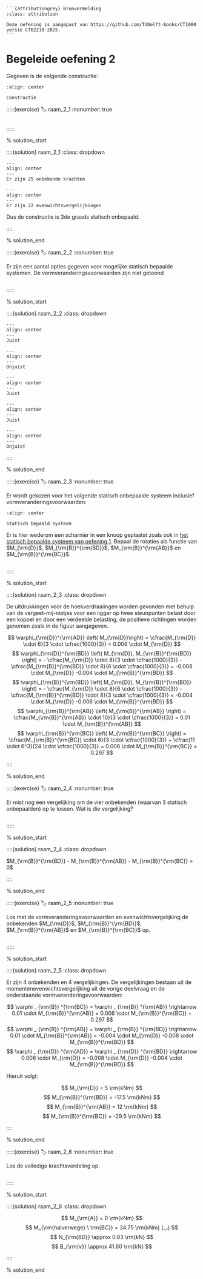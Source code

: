 ````{margin}
```{attributiongrey} Bronvermelding
:class: attribution

Deze oefening is aangepast van https://github.com/TUDelft-books/CT1000 versie CTB2210-2025.
```
````

# Begeleide oefening 2

Gegeven is de volgende constructie:

```{figure} ./lesoefeningen_data/structure.svg
:align: center

Constructie
```

:::::{exercise}
:label: raam_2_1
:nonumber: true

```{h5p} https://tudelft.h5p.com/content/1292652260765673357/embed
```


:::::

% solution_start

::::{solution} raam_2_1
:class: dropdown

```{figure} lesoefeningen_data/Onbekenden.svg
---
align: center
---
Er zijn 25 onbekende krachten
```

```{figure} lesoefeningen_data/Vergelijkingen.svg
---
align: center
---
Er zijn 22 evenwichtsvergelijkingen
```

Dus de constructie is 3de graads statisch onbepaald. 

::::

% solution_end

:::::{exercise}
:label: raam_2_2
:nonumber: true

Er zijn een aantal opties gegeven voor mogelijke statisch bepaalde systemen. De vormveranderingsvoorwaarden zijn niet getoond

```{h5p} https://tudelft.h5p.com/content/1292652255908105857/embed
```

:::::

% solution_start

::::{solution} raam_2_2
:class: dropdown

```{figure} lesoefeningen_data/Oplosmethode_optie1.svg
---
align: center
---
Juist
```

```{figure} lesoefeningen_data/Oplosmethode_optie2.svg
---
align: center
---
Onjuist
```

```{figure} lesoefeningen_data/Oplosmethode_optie3.svg
---
align: center
---
Juist
```

```{figure} lesoefeningen_data/Oplosmethode_optie4.svg
---
align: center
---
Juist
```

```{figure} lesoefeningen_data/Oplosmethode_optie5.svg
---
align: center
---
Onjuist
```

::::

% solution_end

:::::{exercise}
:label: raam_2_3
:nonumber: true

Er wordt gekozen voor het volgende statisch onbepaalde systeem inclusief vormveranderingsvoorwaarden:

```{figure} ./lesoefeningen_data/structure2.svg
:align: center

Statisch bepaald systeem
```

Er is hier wederom een scharnier in een knoop geplaatst zoals ook in [het statisch bepaalde systeem van oefening 1](statisch_onbepaald_C). Bepaal de rotaties als functie van $M_{\rm{D}}$, $M_{\rm{B}}^{\rm{BD}}$, $M_{\rm{B}}^{\rm{AB}}$ en $M_{\rm{B}}^{\rm{BC}}$.

```{h5p} https://tudelft.h5p.com/content/1292652275086136557/embed
```

:::::

% solution_start

::::{solution} raam_2_3
:class: dropdown

De uitdrukkingen voor de hoekverdraaiingen worden gevonden met behulp van de vergeet-mij-nietjes voor een ligger op twee steunpunten belast door een koppel en door een verdeelde belasting, de positieve richtingen worden genomen zoals in de figuur aangegeven. 

$$ \varphi_{\rm{D}}^{\rm{AD}} \left( M_{\rm{D}}\right) = \cfrac{M_{\rm{D}} \cdot 6}{3 \cdot \cfrac{1000}{3}} = 0.006 \cdot M_{\rm{D}} $$
$$ \varphi_{\rm{D}}^{\rm{BD}} \left( M_{\rm{D}}, M_{\rm{B}}^{\rm{BD}} \right) = - \cfrac{M_{\rm{D}} \cdot 8}{3 \cdot \cfrac{1000}{3}} - \cfrac{M_{\rm{B}}^{\rm{BD}} \cdot 8}{6 \cdot \cfrac{1000}{3}} = -0.008 \cdot  M_{\rm{D}} -0.004 \cdot M_{\rm{B}}^{\rm{BD}} $$
$$ \varphi_{\rm{B}}^{\rm{BD}} \left( M_{\rm{D}}, M_{\rm{B}}^{\rm{BD}} \right) = - \cfrac{M_{\rm{D}} \cdot 8}{6 \cdot \cfrac{1000}{3}} - \cfrac{M_{\rm{B}}^{\rm{BD}} \cdot 8}{3 \cdot \cfrac{1000}{3}} = -0.004 \cdot  M_{\rm{D}} -0.008 \cdot M_{\rm{B}}^{\rm{BD}} $$
$$ \varphi_{\rm{B}}^{\rm{AB}} \left( M_{\rm{B}}^{\rm{AB}} \right) = \cfrac{M_{\rm{B}}^{\rm{AB}} \cdot 10}{3 \cdot \cfrac{1000}{3}} = 0.01 \cdot M_{\rm{B}}^{\rm{AB}} $$
$$ \varphi_{\rm{B}}^{\rm{BC}} \left( M_{\rm{B}}^{\rm{BC}} \right) = \cfrac{M_{\rm{B}}^{\rm{BC}} \cdot 6}{3 \cdot \cfrac{1000}{3}} + \cfrac{11 \cdot 6^3}{24 \cdot \cfrac{1000}{3}} = 0.006 \cdot M_{\rm{B}}^{\rm{BC}} + 0.297 $$

::::

% solution_end

:::::{exercise}
:label: raam_2_4
:nonumber: true

Er mist nog een vergelijking om de vier onbekenden (waarvan 3 statisch onbepaalden) op te lossen. Wat is die vergelijking?

```{h5p} https://tudelft.h5p.com/content/1292652280843962007/embed
```

:::::

% solution_start

::::{solution} raam_2_4
:class: dropdown

$M_{\rm{B}}^{\rm{BD}} - M_{\rm{B}}^{\rm{AB}} - M_{\rm{B}}^{\rm{BC}}  = 0$

::::

% solution_end

:::::{exercise}
:label: raam_2_5
:nonumber: true

Los met de vormveranderingsvoorwaarden en evenwichtsvergelijking de onbekenden $M_{\rm{D}}$, $M_{\rm{B}}^{\rm{BD}}$, $M_{\rm{B}}^{\rm{AB}}$ en $M_{\rm{B}}^{\rm{BC}}$ op.

```{h5p} https://tudelft.h5p.com/content/1292652282254607197/embed
```

:::::

% solution_start

::::{solution} raam_2_5
:class: dropdown

Er zijn 4 onbekenden en 4 vergelijkingen. De vergelijkingen bestaan uit de momentenevenwichtsvergelijking uit de vorige deelvraag en de onderstaande vormveranderingsvoorwaarden:

$$ \varphi _ {\rm{B}} ^{\rm{BC}} = \varphi _ {\rm{B}} ^{\rm{AB}} \rightarrow 0.01 \cdot M_{\rm{B}}^{\rm{AB}} = 0.006 \cdot M_{\rm{B}}^{\rm{BC}} + 0.297 $$
$$ \varphi _ {\rm{B}} ^{\rm{AB}} = \varphi _ {\rm{B}} ^{\rm{BD}} \rightarrow 0.01 \cdot M_{\rm{B}}^{\rm{AB}} = -0.004 \cdot  M_{\rm{D}} -0.008 \cdot M_{\rm{B}}^{\rm{BD}} $$
$$ \varphi _ {\rm{D}} ^{\rm{AD}} = \varphi _ {\rm{D}} ^{\rm{BD}} \rightarrow  0.006 \cdot M_{\rm{D}} = -0.008 \cdot  M_{\rm{D}} -0.004 \cdot M_{\rm{B}}^{\rm{BD}} $$

Hieruit volgt:

$$ M_{\rm{D}} = 5 \rm{kNm} $$
$$ M_{\rm{B}}^{\rm{BD}} = -17.5 \rm{kNm} $$
$$ M_{\rm{B}}^{\rm{AB}} = 12 \rm{kNm} $$
$$ M_{\rm{B}}^{\rm{BC}} = -29.5 \rm{kNm} $$

::::

% solution_end

:::::{exercise}
:label: raam_2_6
:nonumber: true

Los de volledige krachtsverdeling op.

```{h5p} https://tudelft.h5p.com/content/1292652285215101017/embed
```

:::::

% solution_start

::::{solution} raam_2_6
:class: dropdown

$$ M_{\rm{A}} = 0 \rm{kNm} $$
$$ M_{\rm{halverwege} \ \rm{BC}} = 34.75 \rm{kNm} (◡) $$ 
$$ N_{\rm{BD}} \approx 0.83  \rm{kN} $$
$$ B_{\rm{v}} \approx 41.60 \rm{kN} $$

::::

% solution_end
